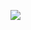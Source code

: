 <img src="https://github.com/bluetiger9/CoolSWITCH/raw/master/Smashing-Dashboard/CoolSWITCH-smashing.png
">
